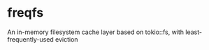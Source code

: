 # freqfs
An in-memory filesystem cache layer based on tokio::fs, with least-frequently-used eviction
